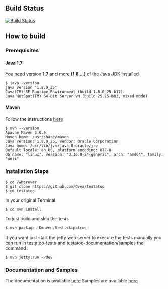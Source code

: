 ## Build Status

[![Build Status](https://drone.io/github.com/Ovea/testatoo/status.png)](https://drone.io/github.com/Ovea/testatoo/latest)

## How to build

### Prerequisites

#### Java 1.7

You need version **1.7** and more **(1.8 ...)** of the Java JDK installed

    $ java -version
    java version "1.8.0_25"
    Java(TM) SE Runtime Environment (build 1.8.0_25-b17)
    Java HotSpot(TM) 64-Bit Server VM (build 25.25-b02, mixed mode)
    
#### Maven

Follow the instructions [here](http://maven.apache.org/download.cgi#Installation "Maven Installation Instructions")

    $ mvn --version  
    Apache Maven 3.0.5
    Maven home: /usr/share/maven
    Java version: 1.8.0_25, vendor: Oracle Corporation
    Java home: /usr/lib/jvm/java-8-oracle/jre
    Default locale: en_US, platform encoding: UTF-8
    OS name: "linux", version: "3.16.0-24-generic", arch: "amd64", family: "unix"
    
### Installation Steps

    $ cd /wherever
    $ git clone https://github.com/Ovea/testatoo
    $ cd testatoo

In your original Terminal

    $ cd mvn install

To just build and skip the tests

    $ mvn package -Dmaven.test.skip=true

If you want just start the jetty web server to execute the tests manually you can run in
testatoo-tests and testatoo-documentation/samples the command :

    $ mvn jetty:run -Pdev
    
    
### Documentation and Samples

The documentation is available [here](https://github.com/Ovea/testatoo-documentation)
Samples are available [here](https://github.com/Ovea/testatoo-sample)
    
    